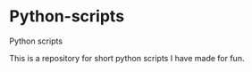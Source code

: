 # Python-scripts
Python scripts

This is a repository for short python scripts I have made for fun.
